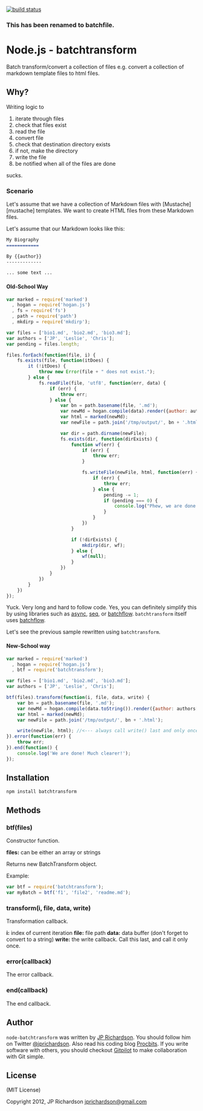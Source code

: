 [![build status](https://secure.travis-ci.org/jprichardson/node-batchtransform.png)](http://travis-ci.org/jprichardson/node-batchtransform)

### This has been renamed to batchfile.

Node.js - batchtransform
================

Batch transform/convert a collection of files e.g. convert a collection of markdown template files to html files.



Why?
----

Writing logic to 
1. iterate through files
2. check that files exist
3. read the file
4. convert file
5. check that destination directory exists
6. if not, make the directory
7. write the file
8. be notified when all of the files are done

sucks.

### Scenario

Let's assume that we have a collection of Markdown files with [Mustache][mustache] templates. We want to create HTML files from these Markdown files.

Let's assume that our Markdown looks like this:

```markdown
My Biography
============

By {{author}}
-------------

... some text ...

```


#### Old-School Way

```javascript
var marked = require('marked')
  , hogan = require('hogan.js')
  , fs = require('fs')
  , path = require('path')
  , mkdirp = require('mkdirp');

var files = ['bio1.md', 'bio2.md', 'bio3.md'];
var authors = ['JP', 'Leslie', 'Chris'];
var pending = files.length;

files.forEach(function(file, i) {
    fs.exists(file, function(itDoes) {
        it (!itDoes) {
            throw new Error(file + " does not exist.");
        } else {
            fs.readFile(file, 'utf8', function(err, data) {
                if (err) {
                    throw err;
                } else {
                    var bn = path.basename(file, '.md');
                    var newMd = hogan.compile(data).render({author: authors[i]});
                    var html = marked(newMd);
                    var newFile = path.join('/tmp/output/', bn + '.html');

                    var dir = path.dirname(newFile);
                    fs.exists(dir, function(dirExists) {
                        function wf(err) {
                            if (err) {
                                throw err;
                            }

                            fs.writeFile(newFile, html, function(err) {
                                if (err) {
                                    throw err;
                                } else {
                                    pending -= 1;
                                    if (pending === 0) {
                                        console.log("Phew, we are done!");
                                    }
                                }
                            })
                        }

                        if (!dirExists) {
                            mkdirp(dir, wf);
                        } else {
                            wf(null);
                        }
                    })
                }
            })
        }
    })
});
```

Yuck. Very long and hard to follow code. Yes, you can definitely simplify this by using libraries such as [async][async], [seq][seq], or [batchflow][batchflow]. `batchtransform` itself uses [batchflow][batchflow].

Let's see the previous sample rewritten using `batchtransform`.

#### New-School way

```javascript
var marked = require('marked')
  , hogan = require('hogan.js')
  , btf = require('batchtransform');

var files = ['bio1.md', 'bio2.md', 'bio3.md'];
var authors = ['JP', 'Leslie', 'Chris'];

btf(files).transform(function(i, file, data, write) {
    var bn = path.basename(file, '.md');
    var newMd = hogan.compile(data.toString()).render({author: authors[i]});
    var html = marked(newMd);
    var newFile = path.join('/tmp/output/', bn + '.html');

    write(newFile, html); //<--- always call write() last and only once.
}).error(function(err) {
    throw err;
}).end(function() {
    console.log('We are done! Much clearer!');  
});
```



Installation
------------

    npm install batchtransform



Methods
------

### btf(files)

Constructor function.

**files:** can be either an array or strings

Returns new BatchTransform object.

Example:
```javascript
var btf = require('batchtransform');
var myBatch = btf('f1', 'file2', 'readme.md');
```


### transform(i, file, data, write)

Transformation callback.

**i:** index of current iteration
**file:** file path
**data:** data buffer (don't forget to convert to a string)
**write:** the write callback. Call this last, and call it only once.


### error(callback)

The error callback.

### end(callback)

The end callback.



Author
------

`node-batchtransform` was written by [JP Richardson][aboutjp]. You should follow him on Twitter [@jprichardson][twitter]. Also read his coding blog [Procbits][procbits]. If you write software with others, you should checkout [Gitpilot][gitpilot] to make collaboration with Git simple.



License
-------

(MIT License)

Copyright 2012, JP Richardson  <jprichardson@gmail.com>



[seq]: https://github.com/substack/node-seq
[async]: https://github.com/caolan/async
[batchflow]: https://github.com/jprichardson/node-batchflow

[aboutjp]: http://about.me/jprichardson
[twitter]: http://twitter.com/jprichardson
[procbits]: http://procbits.com
[gitpilot]: http://gitpilot.com




